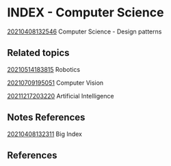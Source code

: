 ---
---
# INDEX - Computer Science

[20210408132546](/notes/20210408132546) Computer Science - Design patterns

## Related topics

[20210514183815](/notes/20210514183815) Robotics

[20210709195051](/notes/20210709195051) Computer Vision

[20211217203220](/notes/20211217203220) Artificial Intelligence

## Notes References

[20210408132311](/notes/20210408132311) Big Index

## References
